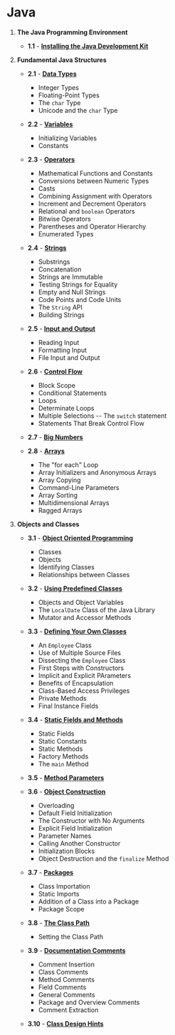 # Java

1. **The Java Programming Environment**

    - **1.1** - [**Installing the Java Development Kit**](1_Java/1_TheJavaProgrammingEnvironment/1_InstallingTheJavaDevelopmentKit.md)

2. **Fundamental Java Structures**

    - **2.1** - [**Data Types**](1_Java/2_FundamentalJavaStructures/1_DataTypes.md)

        - Integer Types
        - Floating-Point Types
        - The `char` Type
        - Unicode and the `char` Type

    - **2.2** - [**Variables**](1_Java/2_FundamentalJavaStructures/2_Variables.md)

        - Initializing Variables
        - Constants

    - **2.3** - [**Operators**](1_Java/2_FundamentalJavaStructures/3_Operators.md)

        - Mathematical Functions and Constants
        - Conversions between Numeric Types
        - Casts
        - Combining Assignment with Operators
        - Increment and Decrement Operators
        - Relational and `boolean` Operators
        - Bitwise Operators
        - Parentheses and Operator Hierarchy
        - Enumerated Types

    - **2.4** - [**Strings**](1_Java/2_FundamentalJavaStructures/4_Strings.md)

        - Substrings
        - Concatenation
        - Strings are Immutable
        - Testing Strings for Equality
        - Empty and Null Strings
        - Code Points and Code Units
        - The `String` API
        - Building Strings

    - **2.5** - [**Input and Output**](1_Java/2_FundamentalJavaStructures/5_InputAndOutput.md)

        - Reading Input
        - Formatting Input
        - File Input and Output

    - **2.6** - [**Control Flow**](1_Java/2_FundamentalJavaStructures/6_ControlFlow.md)

        - Block Scope
        - Conditional Statements
        - Loops
        - Determinate Loops
        - Multiple Selections -- The `switch` statement
        - Statements That Break Control Flow

    - **2.7** - [**Big Numbers**](1_Java/2_FundamentalJavaStructures/7_BigNumbers.md)

    - **2.8** - [**Arrays**](1_Java/2_FundamentalJavaStructures/8_Arrays.md)

        - The "for each" Loop
        - Array Initializers and Anonymous Arrays
        - Array Copying
        - Command-Line Parameters
        - Array Sorting
        - Multidimensional Arrays
        - Ragged Arrays

3. **Objects and Classes**

    - **3.1** - [**Object Oriented Programming**](1_Java/3_ObjectsAndClasses/1_ObjectOrientedProgramming.md)

        - Classes
        - Objects
        - Identifying Classes
        - Relationships between Classes

    - **3.2** - [**Using Predefined Classes**](1_Java/3_ObjectsAndClasses/2_UsingPredefinedClasses.md)

        - Objects and Object Variables
        - The `LocalDate` Class of the Java Library
        - Mutator and Accessor Methods

    - **3.3** - [**Defining Your Own Classes**](1_Java/3_ObjectsAndClasses/3_DefiningYourOwnClasses.md)

        - An `Employee` Class
        - Use of Multiple Source Files
        - Dissecting the `Employee` Class
        - First Steps with Constructors
        - Implicit and Explicit PArameters
        - Benefits of Encapsulation
        - Class-Based Access Privileges
        - Private Methods
        - Final Instance Fields

    - **3.4** - [**Static Fields and Methods**](1_Java/3_ObjectsAndClasses/4_StaticFieldsAndMethods.md)

        - Static Fields
        - Static Constants
        - Static Methods
        - Factory Methods
        - The `main` Method

    - **3.5** - [**Method Parameters**](1_Java/3_ObjectsAndClasses/5_MethodParameters.md)

    - **3.6** - [**Object Construction**](1_Java/3_ObjectsAndClasses/6_ObjectConstruction.md)

        - Overloading
        - Default Field Initialization
        - The Constructor with No Arguments
        - Explicit Field Initialization
        - Parameter Names
        - Calling Another Constructor
        - Initialization Blocks
        - Object Destruction and the `finalize` Method

    - **3.7** - [**Packages**](1_Java/3_ObjectsAndClasses/7_Packages.md)

        - Class Importation
        - Static Imports
        - Addition of a Class into a Package
        - Package Scope

    - **3.8** - [**The Class Path**](1_Java/3_ObjectsAndClasses/8_TheClassPath.md)

        - Setting the Class Path

    - **3.9** - [**Documentation Comments**](1_Java/3_ObjectsAndClasses/9_DocumentationComments.md)

        - Comment Insertion
        - Class Comments
        - Method Comments
        - Field Comments
        - General Comments
        - Package and Overview Comments
        - Comment Extraction

    - **3.10** - [**Class Design Hints**](1_Java/3_ObjectsAndClasses/10_ClassDesignHints.md)
